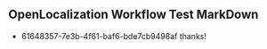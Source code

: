 ## OpenLocalization Workflow Test MarkDown
* 61648357-7e3b-4f61-baf6-bde7cb9498af thanks!

<!--HONumber=Jul16_HO2-->


